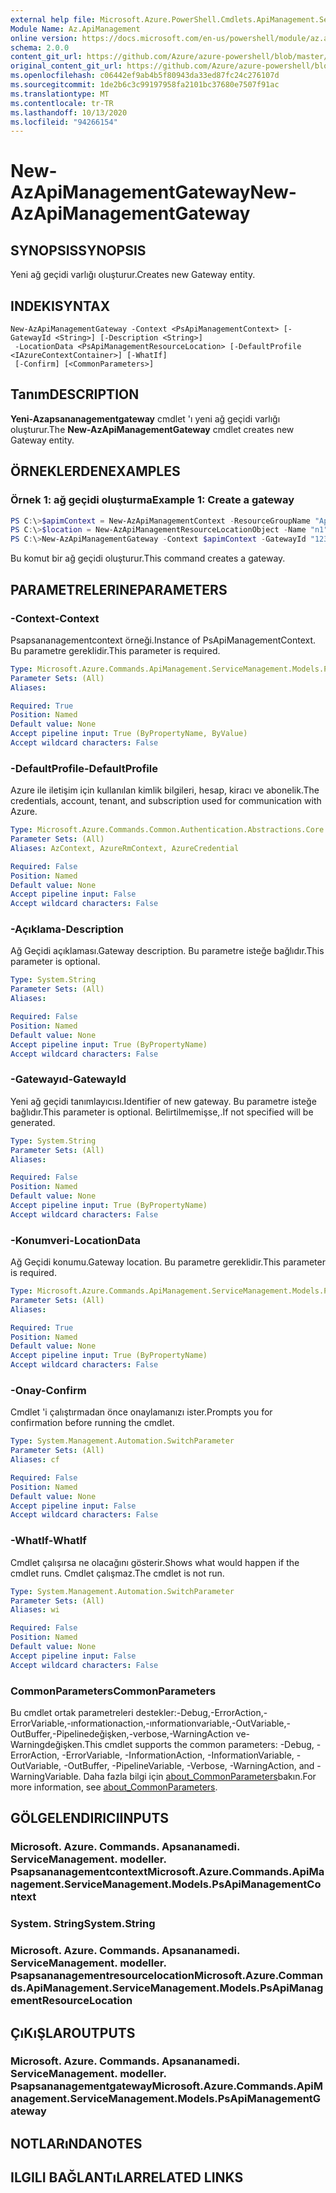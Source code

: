 ```yaml
---
external help file: Microsoft.Azure.PowerShell.Cmdlets.ApiManagement.ServiceManagement.dll-Help.xml
Module Name: Az.ApiManagement
online version: https://docs.microsoft.com/en-us/powershell/module/az.apimanagement/new-azapimanagementgateway
schema: 2.0.0
content_git_url: https://github.com/Azure/azure-powershell/blob/master/src/ApiManagement/ApiManagement/help/New-AzApiManagementGateway.md
original_content_git_url: https://github.com/Azure/azure-powershell/blob/master/src/ApiManagement/ApiManagement/help/New-AzApiManagementGateway.md
ms.openlocfilehash: c06442ef9ab4b5f80943da33ed87fc24c276107d
ms.sourcegitcommit: 1de2b6c3c99197958fa2101bc37680e7507f91ac
ms.translationtype: MT
ms.contentlocale: tr-TR
ms.lasthandoff: 10/13/2020
ms.locfileid: "94266154"
---
```

# <span data-ttu-id="30d2b-101">New-AzApiManagementGateway</span><span class="sxs-lookup"><span data-stu-id="30d2b-101">New-AzApiManagementGateway</span></span>

## <span data-ttu-id="30d2b-102">SYNOPSIS</span><span class="sxs-lookup"><span data-stu-id="30d2b-102">SYNOPSIS</span></span>
<span data-ttu-id="30d2b-103">Yeni ağ geçidi varlığı oluşturur.</span><span class="sxs-lookup"><span data-stu-id="30d2b-103">Creates new Gateway entity.</span></span>

## <span data-ttu-id="30d2b-104">INDEKI</span><span class="sxs-lookup"><span data-stu-id="30d2b-104">SYNTAX</span></span>

```
New-AzApiManagementGateway -Context <PsApiManagementContext> [-GatewayId <String>] [-Description <String>]
 -LocationData <PsApiManagementResourceLocation> [-DefaultProfile <IAzureContextContainer>] [-WhatIf]
 [-Confirm] [<CommonParameters>]
```

## <span data-ttu-id="30d2b-105">Tanım</span><span class="sxs-lookup"><span data-stu-id="30d2b-105">DESCRIPTION</span></span>
<span data-ttu-id="30d2b-106">**Yeni-Azapsananagementgateway** cmdlet 'ı yeni ağ geçidi varlığı oluşturur.</span><span class="sxs-lookup"><span data-stu-id="30d2b-106">The **New-AzApiManagementGateway** cmdlet creates new Gateway entity.</span></span>

## <span data-ttu-id="30d2b-107">ÖRNEKLERDEN</span><span class="sxs-lookup"><span data-stu-id="30d2b-107">EXAMPLES</span></span>

### <span data-ttu-id="30d2b-108">Örnek 1: ağ geçidi oluşturma</span><span class="sxs-lookup"><span data-stu-id="30d2b-108">Example 1: Create a gateway</span></span>
```powershell
PS C:\>$apimContext = New-AzApiManagementContext -ResourceGroupName "Api-Default-WestUS" -ServiceName "contoso"
PS C:\>$location = New-AzApiManagementResourceLocationObject -Name "n1" -City "c1" -District "d1" -CountryOrRegion "r1"
PS C:\>New-AzApiManagementGateway -Context $apimContext -GatewayId "123" -Description "desc" -LocationData $location
```

<span data-ttu-id="30d2b-109">Bu komut bir ağ geçidi oluşturur.</span><span class="sxs-lookup"><span data-stu-id="30d2b-109">This command creates a gateway.</span></span>

## <span data-ttu-id="30d2b-110">PARAMETRELERINE</span><span class="sxs-lookup"><span data-stu-id="30d2b-110">PARAMETERS</span></span>

### <span data-ttu-id="30d2b-111">-Context</span><span class="sxs-lookup"><span data-stu-id="30d2b-111">-Context</span></span>
<span data-ttu-id="30d2b-112">Psapsananagementcontext örneği.</span><span class="sxs-lookup"><span data-stu-id="30d2b-112">Instance of PsApiManagementContext.</span></span>
<span data-ttu-id="30d2b-113">Bu parametre gereklidir.</span><span class="sxs-lookup"><span data-stu-id="30d2b-113">This parameter is required.</span></span>

```yaml
Type: Microsoft.Azure.Commands.ApiManagement.ServiceManagement.Models.PsApiManagementContext
Parameter Sets: (All)
Aliases:

Required: True
Position: Named
Default value: None
Accept pipeline input: True (ByPropertyName, ByValue)
Accept wildcard characters: False
```

### <span data-ttu-id="30d2b-114">-DefaultProfile</span><span class="sxs-lookup"><span data-stu-id="30d2b-114">-DefaultProfile</span></span>
<span data-ttu-id="30d2b-115">Azure ile iletişim için kullanılan kimlik bilgileri, hesap, kiracı ve abonelik.</span><span class="sxs-lookup"><span data-stu-id="30d2b-115">The credentials, account, tenant, and subscription used for communication with Azure.</span></span>

```yaml
Type: Microsoft.Azure.Commands.Common.Authentication.Abstractions.Core.IAzureContextContainer
Parameter Sets: (All)
Aliases: AzContext, AzureRmContext, AzureCredential

Required: False
Position: Named
Default value: None
Accept pipeline input: False
Accept wildcard characters: False
```

### <span data-ttu-id="30d2b-116">-Açıklama</span><span class="sxs-lookup"><span data-stu-id="30d2b-116">-Description</span></span>
<span data-ttu-id="30d2b-117">Ağ Geçidi açıklaması.</span><span class="sxs-lookup"><span data-stu-id="30d2b-117">Gateway description.</span></span>
<span data-ttu-id="30d2b-118">Bu parametre isteğe bağlıdır.</span><span class="sxs-lookup"><span data-stu-id="30d2b-118">This parameter is optional.</span></span>

```yaml
Type: System.String
Parameter Sets: (All)
Aliases:

Required: False
Position: Named
Default value: None
Accept pipeline input: True (ByPropertyName)
Accept wildcard characters: False
```

### <span data-ttu-id="30d2b-119">-Gatewayıd</span><span class="sxs-lookup"><span data-stu-id="30d2b-119">-GatewayId</span></span>
<span data-ttu-id="30d2b-120">Yeni ağ geçidi tanımlayıcısı.</span><span class="sxs-lookup"><span data-stu-id="30d2b-120">Identifier of new gateway.</span></span>
<span data-ttu-id="30d2b-121">Bu parametre isteğe bağlıdır.</span><span class="sxs-lookup"><span data-stu-id="30d2b-121">This parameter is optional.</span></span>
<span data-ttu-id="30d2b-122">Belirtilmemişse,.</span><span class="sxs-lookup"><span data-stu-id="30d2b-122">If not specified will be generated.</span></span>

```yaml
Type: System.String
Parameter Sets: (All)
Aliases:

Required: False
Position: Named
Default value: None
Accept pipeline input: True (ByPropertyName)
Accept wildcard characters: False
```

### <span data-ttu-id="30d2b-123">-Konumveri</span><span class="sxs-lookup"><span data-stu-id="30d2b-123">-LocationData</span></span>
<span data-ttu-id="30d2b-124">Ağ Geçidi konumu.</span><span class="sxs-lookup"><span data-stu-id="30d2b-124">Gateway location.</span></span>
<span data-ttu-id="30d2b-125">Bu parametre gereklidir.</span><span class="sxs-lookup"><span data-stu-id="30d2b-125">This parameter is required.</span></span>

```yaml
Type: Microsoft.Azure.Commands.ApiManagement.ServiceManagement.Models.PsApiManagementResourceLocation
Parameter Sets: (All)
Aliases:

Required: True
Position: Named
Default value: None
Accept pipeline input: True (ByPropertyName)
Accept wildcard characters: False
```

### <span data-ttu-id="30d2b-126">-Onay</span><span class="sxs-lookup"><span data-stu-id="30d2b-126">-Confirm</span></span>
<span data-ttu-id="30d2b-127">Cmdlet 'i çalıştırmadan önce onaylamanızı ister.</span><span class="sxs-lookup"><span data-stu-id="30d2b-127">Prompts you for confirmation before running the cmdlet.</span></span>

```yaml
Type: System.Management.Automation.SwitchParameter
Parameter Sets: (All)
Aliases: cf

Required: False
Position: Named
Default value: None
Accept pipeline input: False
Accept wildcard characters: False
```

### <span data-ttu-id="30d2b-128">-WhatIf</span><span class="sxs-lookup"><span data-stu-id="30d2b-128">-WhatIf</span></span>
<span data-ttu-id="30d2b-129">Cmdlet çalışırsa ne olacağını gösterir.</span><span class="sxs-lookup"><span data-stu-id="30d2b-129">Shows what would happen if the cmdlet runs.</span></span> <span data-ttu-id="30d2b-130">Cmdlet çalışmaz.</span><span class="sxs-lookup"><span data-stu-id="30d2b-130">The cmdlet is not run.</span></span>

```yaml
Type: System.Management.Automation.SwitchParameter
Parameter Sets: (All)
Aliases: wi

Required: False
Position: Named
Default value: None
Accept pipeline input: False
Accept wildcard characters: False
```

### <span data-ttu-id="30d2b-131">CommonParameters</span><span class="sxs-lookup"><span data-stu-id="30d2b-131">CommonParameters</span></span>
<span data-ttu-id="30d2b-132">Bu cmdlet ortak parametreleri destekler:-Debug,-ErrorAction,-ErrorVariable,-ınformationaction,-ınformationvariable,-OutVariable,-OutBuffer,-Pipelinedeğişken,-verbose,-WarningAction ve-Warningdeğişken.</span><span class="sxs-lookup"><span data-stu-id="30d2b-132">This cmdlet supports the common parameters: -Debug, -ErrorAction, -ErrorVariable, -InformationAction, -InformationVariable, -OutVariable, -OutBuffer, -PipelineVariable, -Verbose, -WarningAction, and -WarningVariable.</span></span> <span data-ttu-id="30d2b-133">Daha fazla bilgi için [about_CommonParameters](http://go.microsoft.com/fwlink/?LinkID=113216)bakın.</span><span class="sxs-lookup"><span data-stu-id="30d2b-133">For more information, see [about_CommonParameters](http://go.microsoft.com/fwlink/?LinkID=113216).</span></span>

## <span data-ttu-id="30d2b-134">GÖLGELENDIRICI</span><span class="sxs-lookup"><span data-stu-id="30d2b-134">INPUTS</span></span>

### <span data-ttu-id="30d2b-135">Microsoft. Azure. Commands. Apsananamedi. ServiceManagement. modeller. Psapsananagementcontext</span><span class="sxs-lookup"><span data-stu-id="30d2b-135">Microsoft.Azure.Commands.ApiManagement.ServiceManagement.Models.PsApiManagementContext</span></span>

### <span data-ttu-id="30d2b-136">System. String</span><span class="sxs-lookup"><span data-stu-id="30d2b-136">System.String</span></span>

### <span data-ttu-id="30d2b-137">Microsoft. Azure. Commands. Apsananamedi. ServiceManagement. modeller. Psapsananagementresourcelocation</span><span class="sxs-lookup"><span data-stu-id="30d2b-137">Microsoft.Azure.Commands.ApiManagement.ServiceManagement.Models.PsApiManagementResourceLocation</span></span>

## <span data-ttu-id="30d2b-138">ÇıKıŞLAR</span><span class="sxs-lookup"><span data-stu-id="30d2b-138">OUTPUTS</span></span>

### <span data-ttu-id="30d2b-139">Microsoft. Azure. Commands. Apsananamedi. ServiceManagement. modeller. Psapsananagementgateway</span><span class="sxs-lookup"><span data-stu-id="30d2b-139">Microsoft.Azure.Commands.ApiManagement.ServiceManagement.Models.PsApiManagementGateway</span></span>

## <span data-ttu-id="30d2b-140">NOTLARıNDA</span><span class="sxs-lookup"><span data-stu-id="30d2b-140">NOTES</span></span>

## <span data-ttu-id="30d2b-141">ILGILI BAĞLANTıLAR</span><span class="sxs-lookup"><span data-stu-id="30d2b-141">RELATED LINKS</span></span>
